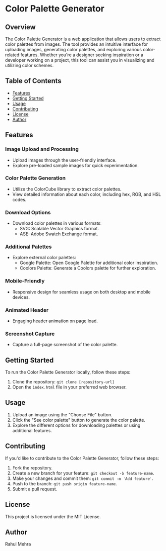 # Color Palette Generator

## Overview
The Color Palette Generator is a web application that allows users to extract color palettes from images. The tool provides an intuitive interface for uploading images, generating color palettes, and exploring various color-related features. Whether you're a designer seeking inspiration or a developer working on a project, this tool can assist you in visualizing and utilizing color schemes.

## Table of Contents
- [Features](#features)
- [Getting Started](#getting-started)
- [Usage](#usage)
- [Contributing](#contributing)
- [License](#license)
- [Author](#author)

## Features
### Image Upload and Processing
- Upload images through the user-friendly interface.
- Explore pre-loaded sample images for quick experimentation.

### Color Palette Generation
- Utilize the ColorCube library to extract color palettes.
- View detailed information about each color, including hex, RGB, and HSL codes.

### Download Options
- Download color palettes in various formats:
  - SVG: Scalable Vector Graphics format.
  - ASE: Adobe Swatch Exchange format.

### Additional Palettes
- Explore external color palettes:
  - Google Palette: Open Google Palette for additional color inspiration.
  - Coolors Palette: Generate a Coolors palette for further exploration.

### Mobile-Friendly
- Responsive design for seamless usage on both desktop and mobile devices.

### Animated Header
- Engaging header animation on page load.

### Screenshot Capture
- Capture a full-page screenshot of the color palette.

## Getting Started
To run the Color Palette Generator locally, follow these steps:
1. Clone the repository: `git clone [repository-url]`
2. Open the `index.html` file in your preferred web browser.

## Usage
1. Upload an image using the "Choose File" button.
2. Click the "See color palette" button to generate the color palette.
3. Explore the different options for downloading palettes or using additional features.

## Contributing
If you'd like to contribute to the Color Palette Generator, follow these steps:
1. Fork the repository.
2. Create a new branch for your feature: `git checkout -b feature-name`.
3. Make your changes and commit them: `git commit -m 'Add feature'`.
4. Push to the branch: `git push origin feature-name`.
5. Submit a pull request.

## License
This project is licensed under the MIT License.

## Author
Rahul Mehra

